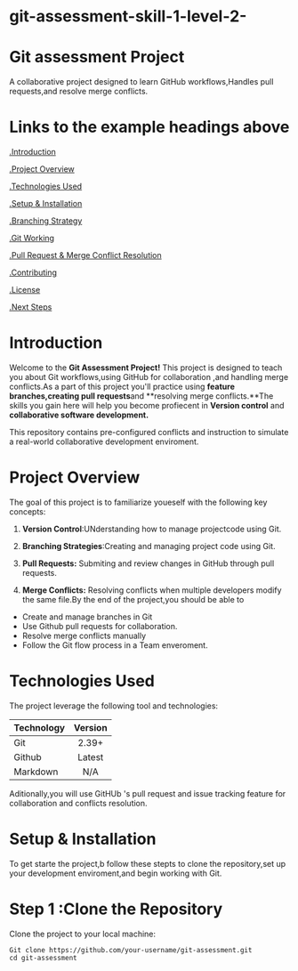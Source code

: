 # git-assessment-skill-1-level-2-

# Git assessment Project

A collaborative project designed to learn GitHub workflows,Handles pull requests,and resolve merge conflicts.

# Links to the example headings above

[.Introduction](#Introduction)

[.Project Overview](#thisll-be-a-helpful-section-about-the-greek-letter-Θ)

[.Technologies Used](#this-heading-is-not-unique-in-the-file)

[.Setup & Installation](#this-heading-is-not-unique-in-the-file-1)

[.Branching Strategy](#thisll-be-a-helpful-section-about-the-greek-letter-Θ)

[.Git Working](#this-heading-is-not-unique-in-the-file)

[.Pull Request & Merge Conflict Resolution](#this-heading-is-not-unique-in-the-file-1)

[.Contributing](#this-heading-is-not-unique-in-the-file-1)

[.License](#thisll-be-a-helpful-section-about-the-greek-letter-Θ)

[.Next Steps](#this-heading-is-not-unique-in-the-file)

# Introduction

Welcome to the **Git Assessment Project!** This project is designed to teach you about Git workflows,using GitHub for collaboration ,and handling merge conflicts.As a part of this project you'll practice using **feature branches,creating pull requests**and **resolving merge conflicts.**The skills you gain here will help you become profiecent in **Version control** and **collaborative software development.**

This repository contains pre-configured conflicts and instruction to simulate a real-world collaborative development enviroment.

# Project Overview

The goal of this project is to familiarize youeself with the following key concepts:

1. **Version Control**:UNderstanding how to manage projectcode using Git.

2. **Branching Strategies**:Creating and managing project code using Git.

3. **Pull Requests:** Submiting and review changes in GitHub through pull requests.

4. **Merge Conflicts:** Resolving conflicts when multiple developers modify the same file.By the end of the project,you should be able to

- Create and manage branches in Git
- Use Github pull requests for collaboration.
- Resolve merge conflicts manually
- Follow the Git flow process in a Team enveroment.

# Technologies Used

The project leverage the following tool and technologies:

| Technology | Version |
| ---------- | :-----: |
| Git        |  2.39+  |
| Github     | Latest  |
| Markdown   |   N/A   |

Aditionally,you will use GitHUb 's pull request and issue tracking feature for collaboration and conflicts resolution.

# Setup & Installation

To get starte the project,b follow these stepts to clone the repository,set up your development enviroment,and begin working with Git.

# Step 1 :Clone the Repository

Clone the project to your local machine:

```
Git clone https://github.com/your-username/git-assessment.git
cd git-assessment
```
